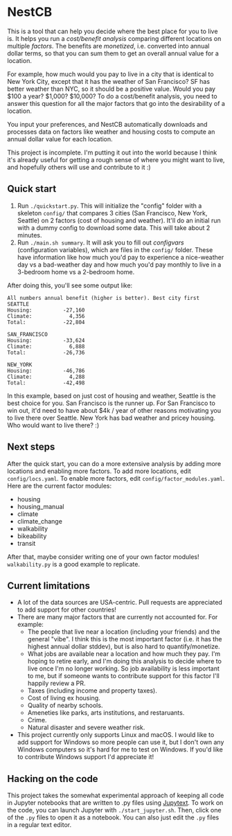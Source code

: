 # NestCB
This is a tool that can help you decide where the best place for you to live is. It helps you run a *cost/benefit analysis* comparing different locations on multiple *factors*. The benefits are *monetized*, i.e. converted into annual dollar terms, so that you can sum them to get an overall annual value for a location.

For example, how much would you pay to live in a city that is identical to New York City, except that it has the weather of San Francisco? SF has better weather than NYC, so it should be a positive value. Would you pay $100 a year? $1,000? $10,000? To do a cost/benefit analysis, you need to answer this question for all the major factors that go into the desirability of a location.

You input your preferences, and NestCB automatically downloads and processes data on factors like weather and housing costs to compute an annual dollar value for each location.

This project is incomplete. I'm putting it out into the world because I think it's already useful for getting a rough sense of where you might want to live, and hopefully others will use and contribute to it :)

## Quick start
1. Run `./quickstart.py`. This will initialize the "config" folder with a skeleton `config/` that compares 3 cities (San Francisco, New York, Seattle) on 2 factors (cost of housing and weather). It'll do an initial run with a dummy config to download some data. This will take about 2 minutes.
2. Run `./main.sh summary`. It will ask you to fill out *configvars* (configuration variables), which are files in the `config/` folder. These have information like how much you'd pay to experience a nice-weather day vs a bad-weather day and how much you'd pay monthly to live in a 3-bedroom home vs a 2-bedroom home.

After doing this, you'll see some output like:
```
All numbers annual benefit (higher is better). Best city first
SEATTLE
Housing:          -27,160
Climate:            4,356
Total:            -22,804

SAN_FRANCISCO
Housing:          -33,624
Climate:            6,888
Total:            -26,736

NEW_YORK
Housing:          -46,786
Climate:            4,288
Total:            -42,498
```

In this example, based on just cost of housing and weather, Seattle is the best choice for you. San Francisco is the runner up. For San Francisco to win out, it'd need to have about $4k / year of other reasons motivating you to live there over Seattle. New York has bad weather and pricey housing. Who would want to live there? :)

## Next steps
After the quick start, you can do a more extensive analysis by adding more locations and enabling more factors. To add more locations, edit `config/locs.yaml`. To enable more factors, edit `config/factor_modules.yaml`. Here are the current factor modules:
- housing
- housing_manual
- climate
- climate_change
- walkability
- bikeability
- transit

After that, maybe consider writing one of your own factor modules! `walkability.py` is a good example to replicate.

## Current limitations
- A lot of the data sources are USA-centric. Pull requests are appreciated to add support for other countries!
- There are many major factors that are currently not accounted for. For example:
  - The people that live near a location (including your friends) and the general "vibe". I think this is the most important factor (i.e. it has the highest annual dollar stddev), but is also hard to quantify/monetize.
  - What jobs are available near a location and how much they pay. I'm hoping to retire early, and I'm doing this analysis to decide where to live once I'm no longer working. So job availability is less important to me, but if someone wants to contribute support for this factor I'll happily review a PR.
  - Taxes (including income and property taxes).
  - Cost of living ex housing.
  - Quality of nearby schools.
  - Ameneties like parks, arts institutions, and restaruants.
  - Crime.
  - Natural disaster and severe weather risk.
- This project currently only supports Linux and macOS. I would like to add support for Windows so more people can use it, but I don't own any Windows computers so it's hard for me to test on Windows. If you'd like to contribute Windows support I'd appreciate it!

## Hacking on the code
This project takes the somewhat experimental approach of keeping all code in Jupyter notebooks that are written to .py files using [Jupytext](https://jupytext.readthedocs.io/en/latest/). To work on the code, you can launch Jupyter with `./start_jupyter.sh`. Then, click one of the `.py` files to open it as a notebook. You can also just edit the `.py` files in a regular text editor.
